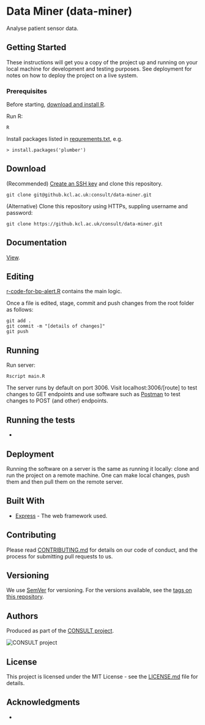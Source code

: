 # Data Miner (data-miner)

Analyse patient sensor data.

## Getting Started

These instructions will get you a copy of the project up and running on your local machine for development and testing purposes. See deployment for notes on how to deploy the project on a live system.

### Prerequisites

Before starting, [download and install R](https://www.python.org/downloads/).

Run R:

```
R
```

Install packages listed in [requrements.txt](requirements.txt), e.g.

```
> install.packages('plumber')
```

## Download

(Recommended) [Create an SSH key](https://help.github.com/en/articles/generating-a-new-ssh-key-and-adding-it-to-the-ssh-agent) and clone this repository.

```
git clone git@github.kcl.ac.uk:consult/data-miner.git
```

(Alternative) Clone this repository using HTTPs, suppling username and password:

```
git clone https://github.kcl.ac.uk/consult/data-miner.git
```

## Documentation

[View](https://github.kcl.ac.uk/pages/consult/data-miner/).

## Editing

[r-code-for-bp-alert.R](r-code-for-bp-alert.R) contains the main logic.

Once a file is edited, stage, commit and push changes from the root folder as follows:

```
git add .
git commit -m "[details of changes]"
git push
```

## Running

Run server:

```
Rscript main.R
```

The server runs by default on port 3006. Visit localhost:3006/[route] to test changes to GET endpoints and use software such as [Postman](https://www.getpostman.com/) to test changes to POST (and other) endpoints.

## Running the tests

-

## Deployment

Running the software on a server is the same as running it locally: clone and run the project on a remote machine. One can make local changes, push them and then pull them on the remote server.

## Built With

* [Express](https://expressjs.com/) - The web framework used.

## Contributing

Please read [CONTRIBUTING.md](CONTRIBUTING.md) for details on our code of conduct, and the process for submitting pull requests to us.

## Versioning

We use [SemVer](http://semver.org/) for versioning. For the versions available, see the [tags on this repository](https://github.com/martinchapman/nokia-health/tags).

## Authors

Produced as part of the [CONSULT project](https://consult.kcl.ac.uk/).

![CONSULT project](https://consult.kcl.ac.uk/wp-content/uploads/sites/214/2017/12/overview-consult-768x230.png "CONSULT project")

## License

This project is licensed under the MIT License - see the [LICENSE.md](LICENSE.md) file for details.

## Acknowledgments

*
